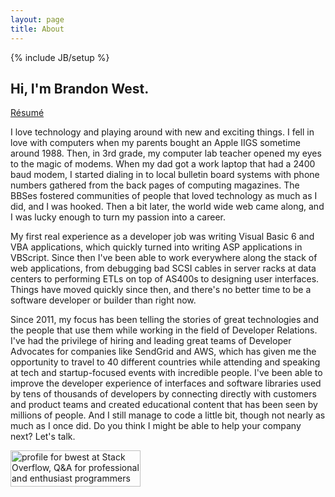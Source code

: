 ```yaml
---
layout: page
title: About
---
```

{% include JB/setup %}

## Hi, I'm Brandon West.

<a href="Brandon West - Resume.pdf"><i class="icon-save-file"></i> Résumé</a>

I love technology and playing around with new and exciting things. I fell in love with computers when my parents bought an Apple IIGS sometime around 1988. Then, in 3rd grade, my computer lab teacher opened my eyes to the magic of modems. When my dad got a work laptop that had a 2400 baud modem, I started dialing in to local bulletin board systems with phone numbers gathered from the back pages of computing magazines. The BBSes fostered communities of people that loved technology as much as I did, and I was hooked. Then a bit later, the world wide web came along, and I was lucky enough to turn my passion into a career.

My first real experience as a developer job was writing Visual Basic 6 and VBA applications, which quickly turned into writing ASP applications in VBScript. Since then I've been able to work everywhere along the stack of web applications, from debugging bad SCSI cables in server racks at data centers to performing ETLs on top of AS400s to designing user interfaces. Things have moved quickly since then, and there's no better time to be a software developer or builder than right now.

Since 2011, my focus has been telling the stories of great technologies and the people that use them while working in the field of Developer Relations. I've had the privilege of hiring and leading great teams of Developer Advocates for companies like SendGrid and AWS, which has given me the opportunity to travel to 40 different countries while attending and speaking at tech and startup-focused events with incredible people. I've been able to improve the developer experience of interfaces and software libraries used by tens of thousands of developers by connecting directly with customers and product teams and created educational content that has been seen by millions of people. And I still manage to code a little bit, though not nearly as much as I once did. Do you think I might be able to help your company next? Let's talk.

<a href="https://stackoverflow.com/users/401096/bwest"><img src="https://stackoverflow.com/users/flair/401096.png" width="208" height="58" alt="profile for bwest at Stack Overflow, Q&amp;A for professional and enthusiast programmers" title="profile for bwest at Stack Overflow, Q&amp;A for professional and enthusiast programmers"></a>

